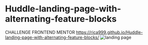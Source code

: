 # Huddle-landing-page-with-alternating-feature-blocks
CHALLENGE FRONTEND MENTOR
https://rica999.github.io/Huddle-landing-page-with-alternating-feature-blocks/
![landing page](https://user-images.githubusercontent.com/68082868/217391739-b0533fa3-d996-45c1-b9e6-9af9defc5cb0.JPG)
